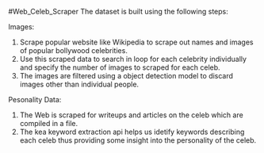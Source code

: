 #Web_Celeb_Scraper
The dataset is built using the following steps:

Images:
1. Scrape popular website like Wikipedia to scrape out names and images of popular bollywood celebrities.
2. Use this scraped data to search in loop for each celebrity individually and specify the number of images to scraped for each celeb.
3. The images are filtered using a object detection model to discard images other than individual people.

Pesonality Data:
1. The Web is scraped for writeups and articles on the celeb which are compiled in a file.
2. The kea keyword extraction api helps us idetify keywords describing each celeb thus providing some insight into the personality of the celeb.
